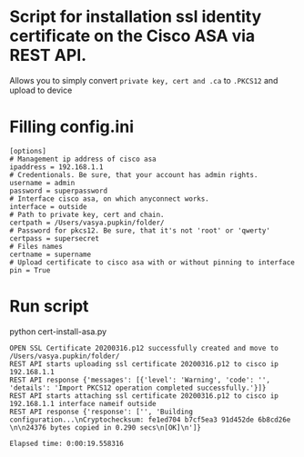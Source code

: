 # Script for installation ssl identity certificate on the Cisco ASA via REST API.
Allows you to simply convert `private key, cert and .ca` to `.PKCS12` and upload to device
# Filling config.ini
```
[options]
# Management ip address of cisco asa 
ipaddress = 192.168.1.1 
# Credentionals. Be sure, that your account has admin rights.
username = admin
password = superpassword
# Interface cisco asa, on which anyconnect works. 
interface = outside
# Path to private key, cert and chain.
certpath = /Users/vasya.pupkin/folder/
# Password for pkcs12. Be sure, that it's not 'root' or 'qwerty'
certpass = supersecret
# Files names 
certname = supername
# Upload certificate to cisco asa with or without pinning to interface 
pin = True
```
# Run script
python cert-install-asa.py
```
OPEN SSL Certificate 20200316.p12 successfully created and move to /Users/vasya.pupkin/folder/
REST API starts uploading ssl certificate 20200316.p12 to cisco ip 192.168.1.1
REST API response {'messages': [{'level': 'Warning', 'code': '', 'details': 'Import PKCS12 operation completed successfully.'}]}
REST API starts attaching ssl certificate 20200316.p12 to cisco ip 192.168.1.1 interface nameif outside
REST API response {'response': ['', 'Building configuration...\nCryptochecksum: fe1ed704 b7cf5ea3 91d452de 6b8cd26e \n\n24376 bytes copied in 0.290 secs\n[OK]\n']}

Elapsed time: 0:00:19.558316
```
